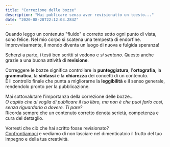 ```yaml
---
title: "Correzione delle bozze"
description: "Mai publicare senza aver revisionatto un teesto..."
date: "2020-08-28T22:12:03.284Z"
---
```


Quando leggo un contenuto "fluido" e corretto sotto ogni punto di vista, sono felice. Nel mio corpo si scatena una tempesta di endorfine.
Improvvisamente, il mondo diventa un luogo di nuova e fulgida speranza!

Scherzi a parte, i testi ben scritti si vedono e *si sentono*. Questo anche grazie a una buona attività di **revisione**.

Correggere le bozze significa controllare la **punteggiatura**, l'**ortografia**, la **grammatica**, la **sintassi** e la **chiarezza** dei concetti di un contenuto.<br/>
È il controllo finale che punta a migliorarne la **leggibilità** e il senso generale, rendendolo pronto per la pubblicazione.

Mai sottovalutare l'importanza della correzione delle bozze...<br/>
_O capito che ai voglia di publicare il tuo libro, ma non è che puoi farlo cosi, senza riguardarlo a dovere. Ti pare?_<br/>
Ricorda sempre che un contenuto corretto denota serietà, competenza e cura del dettaglio.

Vorresti che ciò che hai scritto fosse revisionato?<br/>
[Confrontiamoci](/contact) e vediamo di non lasciare nel dimenticatoio il frutto del tuo impegno e della tua creatività.
